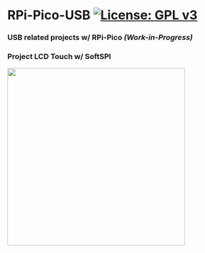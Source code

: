 # RPi-Pico-USB [![License: GPL v3](https://img.shields.io/badge/License-GPLv3-blue.svg)](https://www.gnu.org/licenses/gpl-3.0)<br>
### USB related projects w/ RPi-Pico  _(Work-in-Progress)_<br>
 

### Project LCD Touch w/ SoftSPI
<img src="pic/picoLCDTouch.gif" width=400>  <br>


